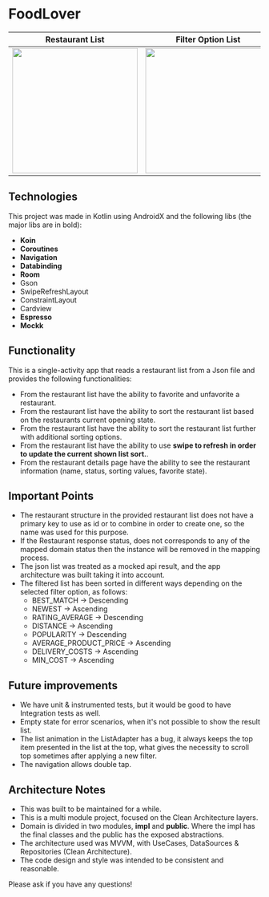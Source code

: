 # FoodLover

| Restaurant List  | Filter Option List | Restaurant Details |
| ------------- | ------------- | ------------- |
| <img src="https://user-images.githubusercontent.com/2800981/153899997-82f3bc65-ffc4-4cc7-8b88-d6ae96e4bd3a.jpeg" width="250"> | <img src="https://user-images.githubusercontent.com/2800981/153899994-d52376dd-ff92-4d47-b1bc-f184dcfecf1d.jpeg" width="250">  | <img src="https://user-images.githubusercontent.com/2800981/153899957-e2427797-ef8c-4be6-8f3f-0bdf22f4a7b9.jpeg" width="250"> |

## Technologies
This project was made in Kotlin using AndroidX and the following libs (the major libs are in bold):
- **Koin**
- **Coroutines**
- **Navigation**
- **Databinding**
- **Room**
- Gson
- SwipeRefreshLayout
- ConstraintLayout
- Cardview
- **Espresso**
- **Mockk**

## Functionality
This is a single-activity app that reads a restaurant list from a Json file and provides the following functionalities:
- From the restaurant list have the ability to favorite and unfavorite a restaurant.
- From the restaurant list have the ability to sort the restaurant list based on the restaurants current opening state.
- From the restaurant list have the ability to sort the restaurant list further with additional sorting options.
- From the restaurant list have the ability to use **swipe to refresh in order to update the current shown list sort.**.
- From the restaurant details page have the ability to see the restaurant information (name, status, sorting values, favorite state).

## Important Points
- The restaurant structure in the provided restaurant list does not have a primary key to use as id or to combine in order to create one, so the name was used for this purpose.
- If the Restaurant response status, does not corresponds to any of the mapped domain status then the instance will be removed in the mapping process.
- The json list was treated as a mocked api result, and the app architecture was built taking it into account.
- The filtered list has been sorted in different ways depending on the selected filter option, as follows:
    - BEST_MATCH -> Descending
    - NEWEST -> Ascending
    - RATING_AVERAGE -> Descending
    - DISTANCE -> Ascending
    - POPULARITY -> Descending
    - AVERAGE_PRODUCT_PRICE -> Ascending
    - DELIVERY_COSTS -> Ascending
    - MIN_COST -> Ascending

## Future improvements
- We have unit & instrumented tests, but it would be good to have Integration tests as well.
- Empty state for error scenarios, when it's not possible to show the result list.
- The list animation in the ListAdapter has a bug, it always keeps the top item presented in the list at the top, what gives the necessity to scroll top sometimes after applying a new filter.
- The navigation allows double tap.

## Architecture Notes
- This was built to be maintained for a while.
- This is a multi module project, focused on the Clean Architecture layers.
- Domain is divided in two modules, **impl** and **public**. Where the impl has the final classes and the public has the exposed abstractions.
- The architecture used was MVVM, with UseCases, DataSources & Repositories (Clean Architecture).
- The code design and style was intended to be consistent and reasonable.

Please ask if you have any questions!
